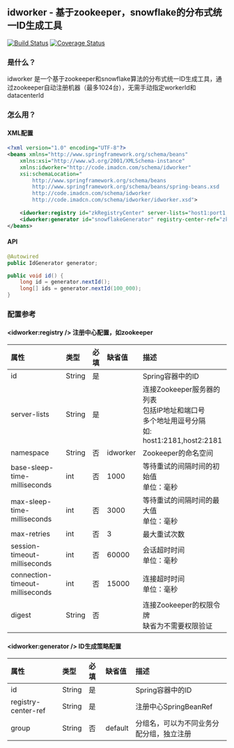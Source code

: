 ## idworker - 基于zookeeper，snowflake的分布式统一ID生成工具

[![Build Status](https://travis-ci.org/imadcn/idworker.svg?branch=master)](https://travis-ci.org/imadcn/idworker)
[![Coverage Status](https://coveralls.io/repos/github/imadcn/idworker/badge.svg?branch=master)](https://coveralls.io/github/imadcn/idworker?branch=master)

### 是什么？
idworker 是一个基于zookeeper和snowflake算法的分布式统一ID生成工具，通过zookeeper自动注册机器（最多1024台），无需手动指定workerId和datacenterId

### 怎么用？
#### XML配置 

```xml
<?xml version="1.0" encoding="UTF-8"?>
<beans xmlns="http://www.springframework.org/schema/beans"
    xmlns:xsi="http://www.w3.org/2001/XMLSchema-instance"
    xmlns:idworker="http://code.imadcn.com/schema/idworker"
	xsi:schemaLocation="
        http://www.springframework.org/schema/beans 
        http://www.springframework.org/schema/beans/spring-beans.xsd
        http://code.imadcn.com/schema/idworker
        http://code.imadcn.com/schema/idworker/idworker.xsd">
        
    <idworker:registry id="zkRegistryCenter" server-lists="host1:port1,host2:port2"/>
    <idworker:generator id="snowflakeGenerator" registry-center-ref="zkRegistryCenter" />
</beans>

```

#### API

```java
@Autowired
public IdGenerator generator;

public void id() {
    long id = generator.nextId();
    long[] ids = generator.nextId(100_000);
}

```

### 配置参考
#### <idworker:registry /> 注册中心配置，如zookeeper

|属性|类型|必填|缺省值|描述|
|:------|:------|:------|:------|:------|
|id|String|是| |Spring容器中的ID|
|server-lists|String|是| |连接Zookeeper服务器的列表<br/>包括IP地址和端口号<br/>多个地址用逗号分隔<br/>如: host1:2181,host2:2181|
|namespace|String|否|idworker|Zookeeper的命名空间|
|base-sleep-time-milliseconds|int|否|1000|等待重试的间隔时间的初始值<br/>单位：毫秒|
|max-sleep-time-milliseconds|int|否|3000|等待重试的间隔时间的最大值<br/>单位：毫秒|
|max-retries|int|否|3|最大重试次数|
|session-timeout-milliseconds|int|否|60000|会话超时时间<br/>单位：毫秒|
|connection-timeout-milliseconds|int|否|15000|连接超时时间<br/>单位：毫秒|
|digest|String|否| |连接Zookeeper的权限令牌<br/>缺省为不需要权限验证|

#### <idworker:generator /> ID生成策略配置

|属性|类型|必填|缺省值|描述|
|:------|:------|:------|:------|:------|
|id|String|是| |Spring容器中的ID|
|registry-center-ref|String|是| |注册中心SpringBeanRef|
|group|String|否|default|分组名，可以为不同业务分配分组，独立注册|
